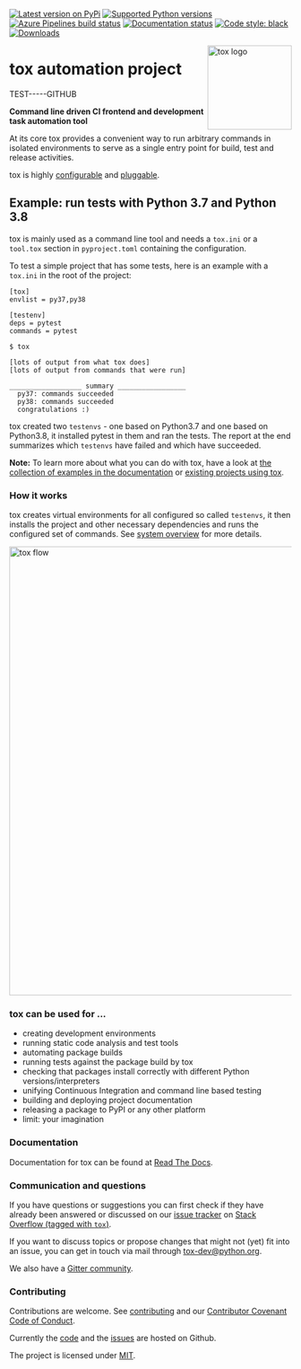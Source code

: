 [![Latest version on
PyPi](https://badge.fury.io/py/tox.svg)](https://badge.fury.io/py/tox)
[![Supported Python
versions](https://img.shields.io/pypi/pyversions/tox.svg)](https://pypi.org/project/tox/)
[![Azure Pipelines build
status](https://dev.azure.com/toxdev/tox/_apis/build/status/tox%20ci?branchName=master)](https://dev.azure.com/toxdev/tox/_build/latest?definitionId=9&branchName=master)
[![Documentation
status](https://readthedocs.org/projects/tox/badge/?version=latest&style=flat-square)](https://tox.readthedocs.io/en/latest/?badge=latest)
[![Code style:
black](https://img.shields.io/badge/code%20style-black-000000.svg)](https://github.com/psf/black)
[![Downloads](https://pepy.tech/badge/tox/month)](https://pepy.tech/project/tox/month)

<a href="https://tox.readthedocs.io">
    <img src="https://raw.githubusercontent.com/tox-dev/tox/master/docs/_static/img/tox.png"
         alt="tox logo"
         height="150px"
         align="right">
</a>

# tox automation project

TEST-----GITHUB


**Command line driven CI frontend and development task automation tool**

At its core tox provides a convenient way to run arbitrary commands in
isolated environments to serve as a single entry point for build, test
and release activities.

tox is highly
[configurable](https://tox.readthedocs.io/en/latest/config.html) and
[pluggable](https://tox.readthedocs.io/en/latest/plugins.html).

## Example: run tests with Python 3.7 and Python 3.8

tox is mainly used as a command line tool and needs a `tox.ini` or a
`tool.tox` section in `pyproject.toml` containing the configuration.

To test a simple project that has some tests, here is an example with
a `tox.ini` in the root of the project:

``` {.sourceCode .ini}
[tox]
envlist = py37,py38

[testenv]
deps = pytest
commands = pytest
```

``` {.sourceCode .console}
$ tox

[lots of output from what tox does]
[lots of output from commands that were run]

__________________ summary _________________
  py37: commands succeeded
  py38: commands succeeded
  congratulations :)
```

tox created two ``testenvs`` - one based on Python3.7 and one based on
Python3.8, it installed pytest in them and ran the tests. The report at
the end summarizes which ``testenvs`` have failed and which have
succeeded.

**Note:** To learn more about what you can do with tox, have a look at
[the collection of examples in the
documentation](https://tox.readthedocs.io/en/latest/examples.html)
or [existing projects using
tox](https://github.com/search?l=INI&q=tox.ini+in%3Apath&type=Code).

### How it works

tox creates virtual environments for all configured so called
``testenvs``, it then installs the project and other necessary
dependencies and runs the configured set of commands. See [system
overview](https://tox.readthedocs.io/en/latest/#system-overview) for
more details.

<a href="https://tox.readthedocs.io/en/latest/#system-overview">
    <img src="https://raw.githubusercontent.com/tox-dev/tox/master/docs/img/tox_flow.png"
         alt="tox flow"
         width="800px"
         align="center">
</a>

### tox can be used for ...

-   creating development environments
-   running static code analysis and test tools
-   automating package builds
-   running tests against the package build by tox
-   checking that packages install correctly with different Python
    versions/interpreters
-   unifying Continuous Integration and command line based testing
-   building and deploying project documentation
-   releasing a package to PyPI or any other platform
-   limit: your imagination

### Documentation

Documentation for tox can be found at [Read The Docs](https://tox.readthedocs.org).

### Communication and questions

If you have questions or suggestions you can first check if they have already
been answered or discussed on our [issue tracker](https://github.com/tox-dev/tox/issues?utf8=%E2%9C%93&q=is%3Aissue+sort%3Aupdated-desc+label%3A%22type%3Aquestion+%3Agrey_question%3A%22+)
on [Stack Overflow (tagged with `tox`)](https://stackoverflow.com/questions/tagged/tox).

If you want to discuss topics or propose changes that might not (yet)
fit into an issue, you can get in touch via mail through
<tox-dev@python.org>.

We also have a [Gitter community](https://gitter.im/tox-dev/).

### Contributing

Contributions are welcome. See
[contributing](https://github.com/tox-dev/tox/blob/master/CONTRIBUTING.rst)
and our [Contributor Covenant Code of
Conduct](https://github.com/tox-dev/tox/blob/master/CODE_OF_CONDUCT.md).

Currently the [code](https://github.com/tox-dev/tox) and the
[issues](https://github.com/tox-dev/tox/issues) are hosted on Github.

The project is licensed under
[MIT](https://github.com/tox-dev/tox/blob/master/LICENSE).
